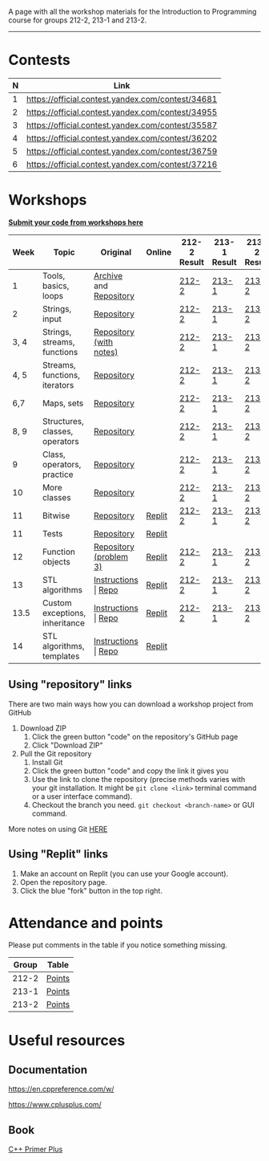 A page with all the workshop materials for the Introduction to Programming course for groups 212-2, 213-1 and 213-2.

-----
# Contests

| N | Link |
|---|------|
| 1 | https://official.contest.yandex.com/contest/34681 |
| 2 | https://official.contest.yandex.com/contest/34955 |
| 3 | https://official.contest.yandex.com/contest/35587 |
| 4 | https://official.contest.yandex.com/contest/36202 |
| 5 | https://official.contest.yandex.com/contest/36759 |
| 6 | https://official.contest.yandex.com/contest/37216 |

# Workshops

[**Submit your code from workshops here**][submission-form]


| Week |           Topic             |              Original         |     Online        |   212-2 Result       |        213-1 Result |        213-2 Result |
|------|-----------------------------|-------------------------------|-------------------|----------------------|---------------------|---------------------|
| 1    | Tools, basics, loops | [Archive][w1-ar] and [Repository][w1]|                   |  [212-2][w1-212-2]   | [213-1][w1-213-1]   | [213-2][w1-213-2]   | 
| 2    | Strings, input              | [Repository][w2]              |                   |  [212-2][w2-212-2]   | [213-1][w2-213-1]   | [213-2][w2-213-2]   | 
| 3, 4 | Strings, streams, functions | [Repository (with notes)][w3] |                   |  [212-2][w3-212-2]   | [213-1][w3-213-1]   | [213-2][w3-213-2]   |
| 4, 5 | Streams, functions, iterators | [Repository][w4]            |                   |  [212-2][w4-212-2]   | [213-1][w4-213-1]   | [213-2][w4-213-2]   |
| 6,7  | Maps, sets                  | [Repository][w6]              |                   |  [212-2][w6-212-2]   | [213-1][w6-213-1]   | [213-2][w6-213-2]   |
| 8, 9 | Structures, classes, operators | [Repository][w8]           |                   |  [212-2][w8-212-2]   | [213-1][w8-213-1]   | [213-2][w8-213-2]   |
| 9    | Class, operators, practice  | [Repository][w9]              |                   |  [212-2][w9-212-2]   | [213-1][w9-213-1]   | [213-2][w9-213-2]   |
| 10   | More classes                | [Repository][w10]             |                   |  [212-2][w10-212-2]  | [213-1][w10-213-1]  | [213-2][w10-213-2]  |
| 11   | Bitwise                     | [Repository][w11]       | [Replit][r24-bitwise]   |  [212-2][w11-212-2]  | [213-1][w11-213-1]  | [213-2][w11-213-2]  | 
| 11   | Tests                       | [Repository][w11t]            | [Replit][r24-t]   |                      |                     |                     | 
| 12   | Function objects            | [Repository (problem 3)][w11] | [Replit][r23-fo]  |  [212-2][w12-212-2]  | [213-1][w12-213-1]  | [213-2][w12-213-2]  | 
| 13   | STL algorithms        | [Instructions][w13pdf] \| [Repo][w13]| [Replit][r23-fo]  |  [212-2][w13-212-2]  | [213-1][w13-213-1]  | [213-2][w13-213-2]  |
| 13.5 | Custom exceptions, inheritance|[Instructions][w135pdf] \| [Repo][w11]|[Replit][r23-fo]|[212-2][w135-212-2]| [213-1][w135-213-1] | [213-2][w135-213-2]|
| 14   | STL algorithms, templates   | [Instructions][w14pdf] \| [Repo][w13] |[Replit][r27-stl]|                  |                     |                     |

## Using "repository" links

There are two main ways how you can download a workshop project from GitHub

1. Download ZIP
    1. Click the green button "code" on the repository's GitHub page
    2. Click "Download ZIP"
1. Pull the Git repository
    1. Install Git
    2. Click the green button "code" and copy the link it gives you
    3. Use the link to clone the repository (precise methods varies with your git installation. It might be `git clone <link>` terminal command or a user interface command).
    4. Checkout the branch you need. `git checkout <branch-name>` or GUI command.

More notes on using Git [HERE](https://github.com/dsba-z/workshops/blob/master/git-guide.md)


## Using "Replit" links

1. Make an account on Replit (you can use your Google account).
2. Open the repository page.
3. Click the blue "fork" button in the top right.

# Attendance and points

Please put comments in the table if you notice something missing.

| Group | Table |
|-------|-------|
|  212-2    | [Points](https://docs.google.com/spreadsheets/d/1XrtCmIaGam3btyetFJSMddWAoioAZjAyp22Tb4_u1rw) |
|  213-1    | [Points](https://docs.google.com/spreadsheets/d/1gEqq49UKkRkQQ3AIN4JzsjqbYVgg3Ixsq5G9vrEC-UM) |
|  213-2    | [Points](https://docs.google.com/spreadsheets/d/1ldPHDAlyLtySXK89lOq1EfpqADFTqaJUkaIkFSykrFs) |

# Useful resources

## Documentation

https://en.cppreference.com/w/

https://www.cplusplus.com/

## Book

[C++ Primer Plus](https://www.pearson.com/store/p/c-primer-plus/P100000930797/9780321776402)


[w13pdf]: workshops25-26.pdf

[w135pdf]: https://github.com/dsba-z/week11cpp2021/blob/master/Workshop26-custom-exceptions.pdf
[w14pdf]: workshop27.pdf

[submission-form]: https://forms.gle/Gmsvd6ujt7nq7zgx7
[w1-ar]: https://bit.ly/dsba-z-week1
[w1]: https://github.com/dsba-z/week1cpp2021
[w2]: https://github.com/dsba-z/week2cpp2021
[w3]: https://github.com/dsba-z/week3cpp2021
[w4]: https://github.com/dsba-z/week4cpp2021
[w5]: https://github.com/dsba-z/week5cpp2021
[w6]: https://github.com/dsba-z/week6cpp2021
[w7]: https://github.com/dsba-z/week7cpp2021
[w8]: https://github.com/dsba-z/week8cpp2021
[w9]: https://github.com/dsba-z/week9cpp2021-vector
[w10]: https://github.com/dsba-z/wee10cpp2021
[w11]: https://github.com/dsba-z/wee11cpp2021
[w11t]: https://github.com/dsba-z/week11cpp2021tests
[w13]: https://github.com/dsba-z/week13cpp2021
[w14]: https://github.com/dsba-z/week14cpp2021


[w1-212-2]: https://github.com/dsba-z/week1cpp2021/tree/212-2
[w2-212-2]: https://github.com/dsba-z/week2cpp2021/tree/212-2
[w3-212-2]: https://github.com/dsba-z/week3cpp2021/tree/212-2
[w4-212-2]: https://github.com/dsba-z/week4cpp2021/tree/212-2
[w5-212-2]: https://github.com/dsba-z/week5cpp2021/tree/212-2
[w6-212-2]: https://github.com/dsba-z/week6cpp2021/tree/212-2
[w7-212-2]: https://github.com/dsba-z/week7cpp2021/tree/212-2
[w8-212-2]: https://github.com/dsba-z/week8cpp2021/tree/212-2
[w9-212-2]: https://github.com/dsba-z/week9cpp2021-vector/tree/212-2
[w10-212-2]: https://github.com/dsba-z/wee10cpp2021/tree/212-2
[w11-212-2]: https://github.com/dsba-z/wee11cpp2021/tree/212-2
[w11t-212-2]: https://github.com/dsba-z/week11cpp2021tests/tree/212-2
[w12-212-2]: https://github.com/dsba-z/week11cpp2021/tree/212-2-w24
[w13-212-2]: https://github.com/dsba-z/week13cpp2021/tree/212-2
[w135-212-2]: https://github.com/dsba-z/week11cpp2021/tree/212-2-w26
[w14-212-2]: https://github.com/dsba-z/week14cpp2021/tree/212-2



[w1-213-1]: https://github.com/dsba-z/week1cpp2021/tree/213-1
[w2-213-1]: https://github.com/dsba-z/week2cpp2021/tree/213-1
[w3-213-1]: https://github.com/dsba-z/week3cpp2021/tree/213-1
[w4-213-1]: https://github.com/dsba-z/week4cpp2021/tree/213-1
[w5-213-1]: https://github.com/dsba-z/week5cpp2021/tree/213-1
[w6-213-1]: https://github.com/dsba-z/week6cpp2021/tree/213-1
[w7-213-1]: https://github.com/dsba-z/week7cpp2021/tree/213-1
[w8-213-1]: https://github.com/dsba-z/week8cpp2021/tree/213-1
[w9-213-1]: https://github.com/dsba-z/week9cpp2021-vector/tree/213-1
[w10-213-1]: https://github.com/dsba-z/wee10cpp2021/tree/213-1
[w11-213-1]: https://github.com/dsba-z/wee11cpp2021/tree/213-1
[w11t-213-1]: https://github.com/dsba-z/week11cpp2021tests/tree/213-1
[w12-213-1]: https://github.com/dsba-z/week11cpp2021/tree/213-1-w24
[w13-213-1]: https://github.com/dsba-z/week13cpp2021/tree/213-1
[w135-213-1]: https://github.com/dsba-z/week11cpp2021/tree/213-1-w26
[w14-213-1]: https://github.com/dsba-z/week14cpp2021/tree/213-1


[w1-213-2]: https://github.com/dsba-z/week1cpp2021/tree/213-2
[w2-213-2]: https://github.com/dsba-z/week2cpp2021/tree/213-2
[w3-213-2]: https://github.com/dsba-z/week3cpp2021/tree/213-2
[w4-213-2]: https://github.com/dsba-z/week4cpp2021/tree/213-2
[w5-213-2]: https://github.com/dsba-z/week5cpp2021/tree/213-2
[w6-213-2]: https://github.com/dsba-z/week6cpp2021/tree/213-2
[w7-213-2]: https://github.com/dsba-z/week7cpp2021/tree/213-2
[w8-213-2]: https://github.com/dsba-z/week8cpp2021/tree/213-2
[w9-213-2]: https://github.com/dsba-z/week9cpp2021-vector/tree/213-2
[w10-213-2]: https://github.com/dsba-z/wee10cpp2021/tree/213-2
[w11-213-2]: https://github.com/dsba-z/wee11cpp2021/tree/213-2
[w11t-213-2]: https://github.com/dsba-z/week11cpp2021tests/tree/213-2
[w12-213-2]: https://github.com/dsba-z/week11cpp2021/tree/213-2-w24
[w13-213-2]: https://github.com/dsba-z/week13cpp2021/tree/213-2
[w135-213-2]: https://github.com/dsba-z/week11cpp2021/tree/213-2-w26
[w14-213-2]: https://github.com/dsba-z/week14cpp2021/tree/213-2

[r24-bitwise]: https://replit.com/@l8doku/Workshop24BitwiseFunctions
[r24-t]: https://replit.com/@l8doku/Workshop24BitwiseTests
[r23-fo]: https://replit.com/@l8doku/Workshop23FunctionObjects
[r27-stl]: https://replit.com/@l8doku/Workshop27STL

